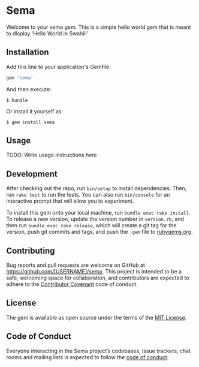 # Sema

Welcome to your sema gem. This is a simple hello world gem that is meant to display 'Hello World in Swahili'

## Installation

Add this line to your application's Gemfile:

```ruby
gem 'sema'
```

And then execute:

    $ bundle

Or install it yourself as:

    $ gem install sema

## Usage

TODO: Write usage instructions here

## Development

After checking out the repo, run `bin/setup` to install dependencies. Then, run `rake test` to run the tests. You can also run `bin/console` for an interactive prompt that will allow you to experiment.

To install this gem onto your local machine, run `bundle exec rake install`. To release a new version, update the version number in `version.rb`, and then run `bundle exec rake release`, which will create a git tag for the version, push git commits and tags, and push the `.gem` file to [rubygems.org](https://rubygems.org).

## Contributing

Bug reports and pull requests are welcome on GitHub at https://github.com/[USERNAME]/sema. This project is intended to be a safe, welcoming space for collaboration, and contributors are expected to adhere to the [Contributor Covenant](http://contributor-covenant.org) code of conduct.

## License

The gem is available as open source under the terms of the [MIT License](https://opensource.org/licenses/MIT).

## Code of Conduct

Everyone interacting in the Sema project’s codebases, issue trackers, chat rooms and mailing lists is expected to follow the [code of conduct](https://github.com/[USERNAME]/sema/blob/master/CODE_OF_CONDUCT.md).
